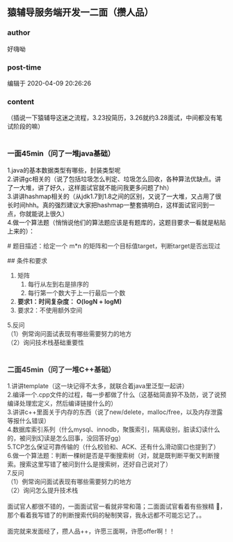 ## 猿辅导服务端开发一二面（攒人品）
### author 
好嗨呦
### post-time 

编辑于  2020-04-09 20:26:26
### content 
<div class="post-topic-des nc-post-content">
 <div>
  （插说一下猿辅导这迷之流程，3.23投简历，3.26就约3.28面试，中间都没有笔试阶段的嘛）
 </div>
 <div>
  <br/>
 </div>
 <h3>
  <strong>
   一面45min（问了一堆java基础）
  </strong>
 </h3>
 <div>
  1.java的基本数据类型有哪些，封装类型呢
 </div>
 <div>
  2.讲讲gc相关的（说了包括垃圾怎么判定、垃圾怎么回收，各种算法优缺点。讲了一大堆，讲了好久，这样面试官就不能问我更多问题了hh）
 </div>
 <div>
  3.讲讲hashmap相关的（从jdk1.7到1.8之间的区别，又说了一大堆，又占用了很长时间hhh。真的强烈建议大家把hashmap一整套搞明白，这样面试官问到一点，你就能说上很久）
 </div>
 <div>
  4.做一个算法题（悄悄说他们的算法题应该是有题库的，这题目要求一看就是粘贴上来的）：
 </div>
 <div>
  <p style="color:#333333;">
   # 题目描述：给定一个 m*n 的矩阵和一个目标值target，判断target是否出现过
  </p>
  <p style="color:#333333;">
   ## 条件和要求
  </p>
  <ol style="color:#333333;">
   <li>
    矩阵
    <ol>
     <li>
      每行从左到右是排序的
     </li>
     <li>
      每行第一个数大于上一行最后一个数
     </li>
    </ol>
   </li>
   <li>
    <strong>
     要求1：时间复杂度：
    </strong>
    <strong>
     O(logN + logM)
    </strong>
   </li>
   <li>
    要求2：不使用额外空间
   </li>
  </ol>
  <div style="color:#333333;">
   5.反问
  </div>
  <div style="color:#333333;">
   （1）例常询问面试表现有哪些需要努力的地方
  </div>
  <div style="color:#333333;">
   （2）询问技术栈基础重要性
  </div>
  <div style="color:#333333;">
   <br/>
  </div>
  <h3 style="color:#333333;">
   二面45min（问了一堆C++基础）
  </h3>
  <div style="color:#333333;">
   1.讲讲template（这一块记得不太多，就联合着java里泛型一起讲）
  </div>
  <div style="color:#333333;">
   2.编译一个.cpp文件的过程，每一步都做了什么（这基础简直猝不及防，说了说预编译处理宏定义，然后编译链接什么的）
  </div>
  <div style="color:#333333;">
   3.讲讲c++里面关于内存的东西（说了new/delete，malloc/free，以及内存泄露等报什么错误）
  </div>
  <div style="color:#333333;">
   4.数据库索引系列（什么mysql、innodb，聚簇索引，隔离级别，脏读幻读什么的，被问到幻读是怎么回事，没回答好gg）
  </div>
  <div style="color:#333333;">
   5.TCP怎么保证可靠传输的（什么校验和、ACK、还有什么滑动窗口也提到了）
  </div>
  <div style="color:#333333;">
   6.做一个算法题：判断一棵树是否是平衡搜索树（对，就是既判断平衡又判断搜索。搜索这里写错了被问到什么是搜索树，还好自己说对了）
  </div>
  <div style="color:#333333;">
   7.反问
  </div>
  <div style="color:#333333;">
   <div style="color:#333333;">
    （1）例常询问面试表现有哪些需要努力的地方
   </div>
   <div style="color:#333333;">
    （2）询问怎么提升技术栈
   </div>
   <div style="color:#333333;">
    <br/>
   </div>
   <div style="color:#333333;">
    面试官人都很不错的，一面面试官一看就非常和蔼；二面面试官看着有些猴精
    <span>
     🤣，那个看着我写错了的判断搜索代码的秘制笑容，我永远都不可能忘记了。。
    </span>
   </div>
   <div style="color:#333333;">
    <span>
     <br/>
    </span>
   </div>
   <div style="color:#333333;">
    面完就来发面经了，攒人品++，许愿三面啊，许愿offer啊！！
   </div>
  </div>
  <div style="color:#333333;">
   <br/>
  </div>
 </div>
</div>
